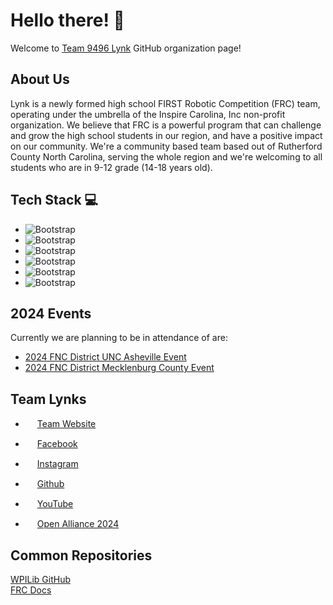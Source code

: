 # Hello there! 👋
Welcome to 
[Team 9496 Lynk](https://www.thebluealliance.com/team/9496) 
GitHub organization page! </br>

## About Us 
Lynk is a newly formed high school FIRST Robotic Competition (FRC) team, operating under the umbrella of the Inspire Carolina, Inc non-profit organization. We believe that FRC is a powerful program that can challenge and grow the high school students in our region, and have a positive impact on our community. We're a community based team based out of Rutherford County North Carolina, serving the whole region and we're welcoming to all students who are in 9-12 grade (14-18 years old).

## Tech Stack 💻
- ![Bootstrap](https://img.shields.io/badge/-Java-05122A?style=for-the-badge&logo=Java&color=bf5700) </br>
- ![Bootstrap](https://img.shields.io/badge/-Gradle-05122A?style=for-the-badge&logo=Gradle&color=bf5700) </br>
- ![Bootstrap](https://img.shields.io/badge/-Git-05122A?style=for-the-badge&logo=Git&color=bf5700) </br>
- ![Bootstrap](https://img.shields.io/badge/-Github-05122A?style=for-the-badge&logo=Github&color=bf5700) </br>
- ![Bootstrap](https://img.shields.io/badge/-Markdown-05122A?style=for-the-badge&logo=Markdown&color=bf5700) </br>
- ![Bootstrap](https://img.shields.io/badge/-Visual%20Studio%20Code-05122A?style=for-the-badge&logo=Visual-Studio-Code&color=bf5700) </br>


## 2024 Events
Currently we are planning to be in attendance of are: </br>
- [2024 FNC District UNC Asheville Event](https://www.thebluealliance.com/event/2024ncash) </br>
- [2024 FNC District Mecklenburg County Event](https://www.thebluealliance.com/event/2024ncmec) </br>

## Team Lynks

- <img src="https://www.chiefdelphi.com/uploads/default/original/3X/d/d/dddf48625f73827c446b20b9830c4d7fe81b2487.png" width="15" height="15"> [Team Website](https://lynkrobotics.org) </br>

- <img src="https://raw.githubusercontent.com/rahuldkjain/github-profile-readme-generator/master/src/images/icons/Social/facebook.svg" width="15" height="15"> [Facebook](https://www.facebook.com/lynkfrc) </br>

- <img src="https://raw.githubusercontent.com/rahuldkjain/github-profile-readme-generator/master/src/images/icons/Social/instagram.svg" width="15" height="15"> [Instagram](https://www.instagram.com/lynkfrc/)</br>

- <img src="https://static-00.iconduck.com/assets.00/github-icon-1024x1024-59k0a53p.png" width="15" height="15"> [Github](https://github.com/LynkRobotics) </br>

- <img src="https://raw.githubusercontent.com/rahuldkjain/github-profile-readme-generator/master/src/images/icons/Social/youtube.svg" width="15" height="15"> [YouTube](https://www.youtube.com/@LynkFRC/) </br>

- <img src="https://www.theopenalliance.com/static/darkbg-855d301f1121630f0c903e0984ca4ca8.png" width="15" height="15"> [Open Alliance 2024](https://www.chiefdelphi.com/t/frc-9496-lynk-2024-build-thread-open-alliance/441524?u=jimmyy) </br>



## Common Repositories 
[WPILib GitHub](https://github.com/wpilibsuite/allwpilib) </br>
[FRC Docs](https://docs.wpilib.org/en/stable/index.html) </br>

<!-- https://hejazizo-github-profile-readme-srcstreamlit-app-i6skm7.streamlit.app/ for the badges-->
